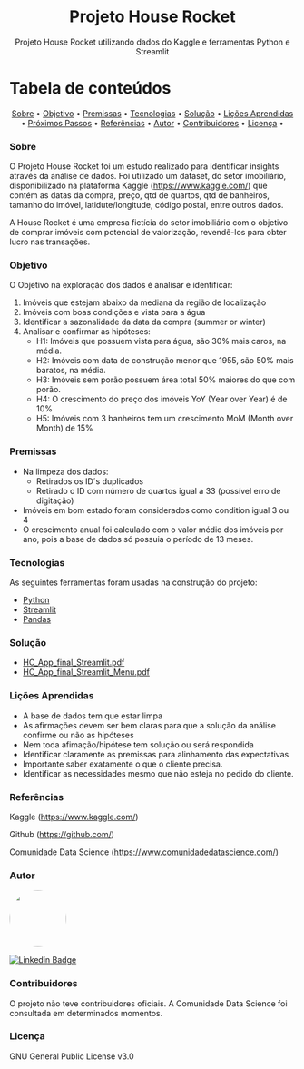 <h1 align="center">Projeto House Rocket</h1>

<p align="center">Projeto House Rocket utilizando dados do Kaggle e ferramentas Python e Streamlit</p>

Tabela de conteúdos
=================
<p align="center">
 <a href="#sobre">Sobre</a> •
 <a href="#objetivo">Objetivo</a> •
 <a href="#premissas">Premissas</a> •
 <a href="#tecnologias">Tecnologias</a> • 
 <a href="#solução">Solução</a> • 
 <a href="#Lições_Aprendidas">Lições Aprendidas</a> • 
 <a href="#proximos_passos">Próximos Passos</a> • 
 <a href="#referências">Referências</a> • 
 <a href="#autor">Autor</a> • 
 <a href="#contribuidores">Contribuidores</a>  • 
 <a href="#licenc-a">Licença</a> • 
</p>

### Sobre
O Projeto House Rocket foi um estudo realizado para identificar insights através da análise de dados. Foi utilizado um dataset, do setor imobiliário, disponibilizado na plataforma Kaggle (https://www.kaggle.com/) que contém as datas da compra, preço, qtd de quartos, qtd de banheiros, tamanho do imóvel, latidute/longitude, código postal, entre outros dados. 

A House Rocket é uma empresa fictícia do setor imobiliário com o objetivo de comprar imóveis com potencial de valorização, revendê-los para obter lucro nas transações.


### Objetivo
O Objetivo na exploração dos dados é analisar e identificar:
 1. Imóveis que estejam abaixo da mediana da região de localização
 2. Imóveis com boas condições e vista para a água
 3. Identificar a sazonalidade da data da compra (summer or winter)
 4. Analisar e confirmar as hipóteses:
    - H1: Imóveis que possuem vista para água, são 30% mais caros, na média.
    - H2: Imóveis com data de construção menor que 1955, são 50% mais baratos, na média.
    - H3: Imóveis sem porão possuem área total 50% maiores do que com porão.
    - H4: O crescimento do preço dos imóveis YoY (Year over Year) é de 10%
    - H5: Imóveis com 3 banheiros tem um crescimento MoM (Month over Month) de 15%


### Premissas

- Na limpeza dos dados:
   - Retirados os ID´s duplicados
   - Retirado o ID com número de quartos igual a 33 (possível erro de digitação)  
- Imóveis em bom estado foram considerados como condition igual 3 ou 4
- O crescimento anual foi calculado com o valor médio dos imóveis por ano, pois a base de dados só possuia o período de 13 meses.


### Tecnologias

As seguintes ferramentas foram usadas na construção do projeto:

- [Python](https://www.python.org/)
- [Streamlit](https://streamlit.io/)
- [Pandas](https://pandas.pydata.org/)

### Solução

- [HC_App_final_Streamlit.pdf](https://github.com/mbouhid/project_house_rocket/blob/main/hc_app_final_Streamlit.pdf)
- [HC_App_final_Streamlit_Menu.pdf](https://github.com/mbouhid/project_house_rocket/blob/main/hc_app_final_Streamlit_Menu.pdf)

### Lições Aprendidas

- A base de dados tem que estar limpa
- As afirmações devem ser bem claras para que a solução da análise confirme ou não as hipóteses
- Nem toda afimação/hipótese tem solução ou será respondida
- Identificar claramente as premissas para alinhamento das expectativas
- Importante saber exatamente o que o cliente precisa.
- Identificar as necessidades mesmo que não esteja no pedido do cliente.


### Referências

Kaggle (https://www.kaggle.com/)

Github (https://github.com/)

Comunidade Data Science (https://www.comunidadedatascience.com/)


### Autor

<img style="border-radius: 50%;" src="https://avatars.githubusercontent.com/u/41192466?v=4" width="100px;" alt=""/>

[![Linkedin Badge](https://img.shields.io/badge/-MarcioBouhid-blue?style=flat-square&logo=Linkedin&logoColor=white&link=https://www.linkedin.com/in/marciobouhid/)](https://www.linkedin.com/in/marciobouhid/) 


### Contribuidores

O projeto não teve contribuidores oficiais. A Comunidade Data Science foi consultada em determinados momentos.

### Licença

GNU General Public License v3.0


